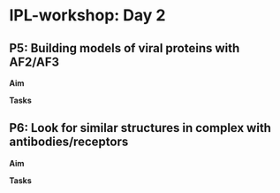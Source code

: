 # IPL-workshop: Day 2

## P5: Building models of viral proteins with AF2/AF3

**Aim**

**Tasks**


## P6: Look for similar structures in complex with antibodies/receptors

**Aim**

**Tasks**

